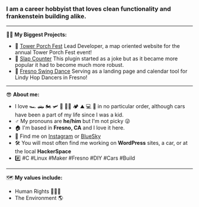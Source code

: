 ### I am a career hobbyist that loves clean functionality and frankenstein building alike.

---

💪🏼 **My Biggest Projects:**

- 🏡 [Tower Porch Fest](https://www.towerporchfest.org)          Lead Developer, a map oriented website for the annual Tower Porch Fest event!
- 👋 [Slap Counter](https://github.com/funcyChaos/count_slaps)   This plugin started as a joke but as it became more popular it had to become much more robust.
- 🕺 [Fresno Swing Dance](https://www.fresnoswingdance.com)      Serving as a landing page and calendar tool for Lindy Hop Dancers in Fresno!

---

😎 **About me:**

- I love 🏎️ 🛻 🏍️ 🛩️ 🚁 🚴‍♂️ 🏕️ ⛰️ 💻 🐧 in no particular order, although cars have been a part of my life since I was a kid.
- ♂️ My pronouns are **he/him** but I'm not picky 😜
- 🏠 I'm based in **Fresno, CA** and I love it here.
- 💬 Find me on [Instagram](https://www.instagram.com/funcychaos) or [BlueSky](https://bsky.app/profile/funcychaos.com)
- 🛠️ You will most often find me working on **WordPress** sites, a car, or at the local **HackerSpace**
- #️⃣ #C #Linux #Maker #Fresno #DIY #Cars #Build

---

🗺️ **My values include:**

  - Human Rights 🧑‍🤝‍🧑
  - The Environment 🌎

<!--
**funcyChaos/funcyChaos** is a ✨ _special_ ✨ repository because its `README.md` (this file) appears on your GitHub profile.

Here are some ideas to get you started:

- 🔭 I’m currently working on ...
- 🌱 I’m currently learning ...
- 👯 I’m looking to collaborate on ...
- 🤔 I’m looking for help with ...
- 💬 Ask me about ...
- 📫 How to reach me: ...
- 😄 Pronouns: ...
- ⚡ Fun fact: ...
-->
